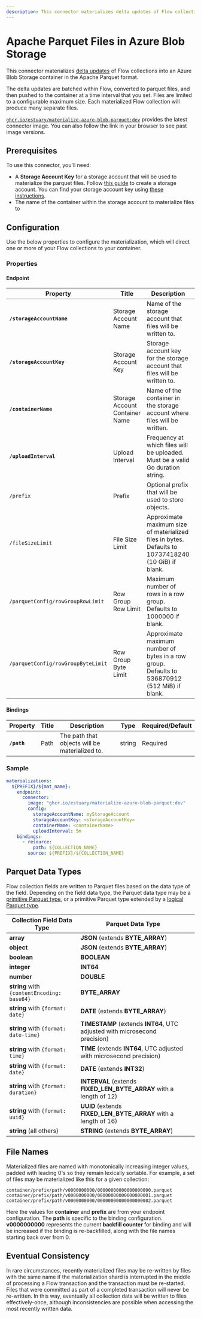 ```yaml
---
description: This connector materializes delta updates of Flow collections into an Azure Blob Storage container in the Apache Parquet format.
---
```


# Apache Parquet Files in Azure Blob Storage

This connector materializes [delta updates](../../../concepts/materialization.md#delta-updates) of
Flow collections into an Azure Blob Storage container in the Apache Parquet format.

The delta updates are batched within Flow, converted to parquet files, and then pushed to the container
at a time interval that you set. Files are limited to a configurable maximum size. Each materialized
Flow collection will produce many separate files.

[`ghcr.io/estuary/materialize-azure-blob-parquet:dev`](https://ghcr.io/estuary/materialize-azure-blob-parquet:dev)
provides the latest connector image. You can also follow the link in your browser to see past image
versions.

## Prerequisites

To use this connector, you'll need:

- A **Storage Account Key** for a storage account that will be used to materialize the
  parquet files. Follow [this
  guide](https://learn.microsoft.com/en-us/azure/storage/common/storage-account-create)
  to create a storage account. You can find your storage account key using
  [these
  instructions](https://learn.microsoft.com/en-us/azure/storage/common/storage-account-keys-manage?tabs=azure-portal#view-account-access-keys).
- The name of the container within the storage account to materialize files to

## Configuration

Use the below properties to configure the materialization, which will direct one or more of your
Flow collections to your container.

### Properties

#### Endpoint

| Property                           | Title                          | Description                                                                                                                                   | Type    | Required/Default |
|------------------------------------|--------------------------------|-----------------------------------------------------------------------------------------------------------------------------------------------|---------|------------------|
| **`/storageAccountName`**          | Storage Account Name           | Name of the storage account that files will be written to.                                                                                    | string  | Required         |
| **`/storageAccountKey`**           | Storage Account Key            | Storage account key for the storage account that files will be written to.                                                                    | string  | Required         |
| **`/containerName`**               | Storage Account Container Name | Name of the container in the storage account where files will be written.                                                                     | string  | Required         |
| **`/uploadInterval`**              | Upload Interval                | Frequency at which files will be uploaded. Must be a valid Go duration string.                                                                | string  | 5m               |
| `/prefix`                          | Prefix                         | Optional prefix that will be used to store objects.                                                                                           | string  |                  |
| `/fileSizeLimit`                   | File Size Limit                | Approximate maximum size of materialized files in bytes. Defaults to 10737418240 (10 GiB) if blank.                                           | integer |                  |
| `/parquetConfig/rowGroupRowLimit`  | Row Group Row Limit            | Maximum number of rows in a row group. Defaults to 1000000 if blank.                                                                          | integer |                  |
| `/parquetConfig/rowGroupByteLimit` | Row Group Byte Limit           | Approximate maximum number of bytes in a row group. Defaults to 536870912 (512 MiB) if blank.                                                 | integer |                  |

#### Bindings

| Property    | Title | Description                                    | Type   | Required/Default |
|-------------|-------|------------------------------------------------|--------|------------------|
| **`/path`** | Path  | The path that objects will be materialized to. | string | Required         |

### Sample

```yaml
materializations:
  ${PREFIX}/${mat_name}:
    endpoint:
      connector:
        image: "ghcr.io/estuary/materialize-azure-blob-parquet:dev"
        config:
          storageAccountName: myStorageAccount
          storageAccountKey: <storageAccountKey>
          containerName: <containerName>
          uploadInterval: 5m
    bindings:
      - resource:
          path: ${COLLECTION_NAME}
        source: ${PREFIX}/${COLLECTION_NAME}
```

## Parquet Data Types

Flow collection fields are written to Parquet files based on the data type of the field. Depending
on the field data type, the Parquet data type may be a [primitive Parquet
type](https://parquet.apache.org/docs/file-format/types/), or a primitive Parquet type extended by a
[logical Parquet type](https://github.com/apache/parquet-format/blob/master/LogicalTypes.md).

| Collection Field Data Type                  | Parquet Data Type                                                          |   |
|---------------------------------------------|----------------------------------------------------------------------------|---|
| **array**                                   | **JSON** (extends **BYTE_ARRAY**)                                          |   |
| **object**                                  | **JSON** (extends **BYTE_ARRAY**)                                          |   |
| **boolean**                                 | **BOOLEAN**                                                                |   |
| **integer**                                 | **INT64**                                                                  |   |
| **number**                                  | **DOUBLE**                                                                 |   |
| **string** with `{contentEncoding: base64}` | **BYTE_ARRAY**                                                             |   |
| **string** with `{format: date}`            | **DATE** (extends **BYTE_ARRAY**)                                          |   |
| **string** with `{format: date-time}`       | **TIMESTAMP** (extends **INT64**, UTC adjusted with microsecond precision) |   |
| **string** with `{format: time}`            | **TIME** (extends **INT64**, UTC adjusted with microsecond precision)      |   |
| **string** with `{format: date}`            | **DATE** (extends **INT32**)                                               |   |
| **string** with `{format: duration}`        | **INTERVAL** (extends **FIXED_LEN_BYTE_ARRAY** with a length of 12)        |   |
| **string** with `{format: uuid}`            | **UUID** (extends **FIXED_LEN_BYTE_ARRAY** with a length of 16)            |   |
| **string** (all others)                     | **STRING** (extends **BYTE_ARRAY**)                                        |   |


## File Names

Materialized files are named with monotonically increasing integer values, padded with leading 0's
so they remain lexically sortable. For example, a set of files may be materialized like this for a
given collection:

```
container/prefix/path/v0000000000/00000000000000000000.parquet
container/prefix/path/v0000000000/00000000000000000001.parquet
container/prefix/path/v0000000000/00000000000000000002.parquet
```

Here the values for **container** and **prefix** are from your endpoint configuration. The **path** is
specific to the binding configuration. **v0000000000** represents the current **backfill counter**
for binding and will be increased if the binding is re-backfilled, along with the file names
starting back over from 0.

## Eventual Consistency

In rare circumstances, recently materialized files may be re-written by files with the same name if
the materialization shard is interrupted in the middle of processing a Flow transaction and the
transaction must be re-started. Files that were committed as part of a completed transaction will
never be re-written. In this way, eventually all collection data will be written to files
effectively-once, although inconsistencies are possible when accessing the most recently written
data.